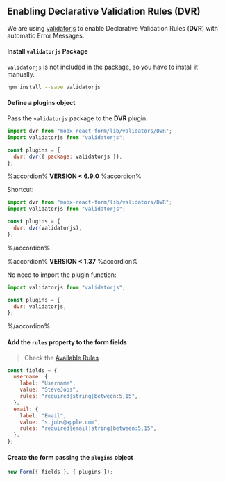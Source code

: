 ## Enabling Declarative Validation Rules (DVR)

We are using [validatorjs](https://github.com/mikeerickson/validatorjs) to enable Declarative Validation Rules (**DVR**) with automatic Error Messages.

#### Install `validatorjs` Package

`validatorjs` is not included in the package, so you have to install it manually.

```bash
npm install --save validatorjs
```

#### Define a plugins object

Pass the `validatorjs` package to the **DVR** plugin.

```javascript
import dvr from "mobx-react-form/lib/validators/DVR";
import validatorjs from "validatorjs";

const plugins = {
  dvr: dvr({ package: validatorjs }),
};
```

%accordion% **VERSION < 6.9.0** %accordion%

Shortcut:

```javascript
import dvr from "mobx-react-form/lib/validators/DVR";
import validatorjs from "validatorjs";

const plugins = {
  dvr: dvr(validatorjs),
};
```

%/accordion%

%accordion% **VERSION < 1.37** %accordion%

No need to import the plugin function:

```javascript
import validatorjs from "validatorjs";

const plugins = {
  dvr: validatorjs,
};
```

%/accordion%

#### Add the `rules` property to the form fields

> Check the [Available Rules](https://github.com/skaterdav85/validatorjs#available-rules)

```javascript
const fields = {
  username: {
    label: "Username",
    value: "SteveJobs",
    rules: "required|string|between:5,15",
  },
  email: {
    label: "Email",
    value: "s.jobs@apple.com",
    rules: "required|email|string|between:5,15",
  },
};
```

#### Create the form passing the `plugins` object

```javascript
new Form({ fields }, { plugins });
```
